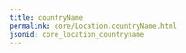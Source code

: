 ```yaml
---
title: countryName
permalink: core/Location.countryName.html
jsonid: core_location_countryname
---
```

